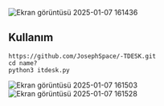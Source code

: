 ![Ekran görüntüsü 2025-01-07 161436](https://github.com/user-attachments/assets/f167e33d-c9c6-409c-88ab-0c52bc86752b)
<h2>Kullanım</h2>

```console
https://github.com/JosephSpace/-TDESK.git
cd name?
python3 itdesk.py
```

![Ekran görüntüsü 2025-01-07 161503](https://github.com/user-attachments/assets/242985b0-615c-4f47-a0ef-988eab6956d4)
![Ekran görüntüsü 2025-01-07 161528](https://github.com/user-attachments/assets/64947b77-58c8-4499-89a3-eaa2f38b86eb)
